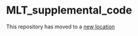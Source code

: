 # MLT_supplemental_code
This repository has moved to a [new location](https://github.com/usnistgov/NIST-AI-Meta-Learning-LLM)



